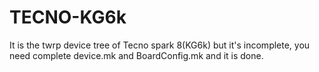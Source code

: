 # TECNO-KG6k
It is the twrp device tree of Tecno spark 8(KG6k) but it's incomplete, you need complete device.mk and BoardConfig.mk and it is done. 
